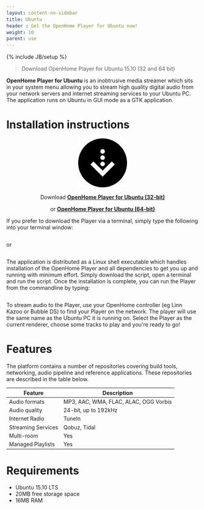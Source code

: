 ```yaml
---
layout: content-no-sidebar
title: Ubuntu
header : Get the OpenHome Player for Ubuntu now!
weight: 10
parent: use
---
```

{% include JB/setup %}

> Download OpenHome Player for Ubuntu 15.10 (32 and 64 bit)

**OpenHome Player for Ubuntu** is an inobtrusive media streamer which sits in your system menu allowing you to stream high quality digital audio from your network servers and internet streaming services to your Ubuntu PC.
The application runs on Ubuntu in GUI mode as a GTK application.

# Installation instructions

<div style="text-align:center" markdown="1">

![](/images/download.png)

Download <a href="http://builds.openhome.org/releases/openhome/linux32player.sh" download>__OpenHome Player for Ubuntu (32-bit)__</a>

  or <a href="http://builds.openhome.org/releases/openhome/linux64player.sh" download>__OpenHome Player for Ubuntu (64-bit)__</a>
</div>

If you prefer to download the Player via a terminal, simply type the following into your terminal window:

``` wget http://builds.openhome.org/releases/openhome/linux32player.sh
```

or

``` wget http://builds.openhome.org/releases/openhome/linux64player.sh
```

The application is distributed as a Linux shell executable which handles installation of the OpenHome Player and all dependencies to get you up and running with minimum effort. Simply download the script, open a terminal and run the script. Once the installation is complete, you can run the Player from the commandline by typing:

``` openhome-player
```

To stream audio to the Player, use your OpenHome controller (eg Linn Kazoo or Bubble DS) to find your Player on the network. The player will use the same name as the Ubuntu PC it is running on. Select the Player as the current renderer, choose some tracks to play and you're ready to go!

# Features

The platform contains a number of repositories covering build tools, networking, audio pipeline and reference applications. These repositories are described in the table below.

| Feature | Description |
|---------------|---------------|
| Audio formats    | MP3, AAC, WMA, FLAC, ALAC, OGG Vorbis |
| Audio quality    | 24-bit, up to 192kHz    |
| Internet Radio    | TuneIn    |
| Streaming Services    | Qobuz, Tidal |
| Multi-room    | Yes    |
| Managed Playlists    | Yes    |


# Requirements
- Ubuntu 15.10 LTS
- 20MB free storage space
- 16MB RAM

